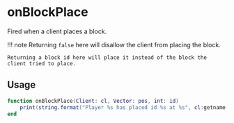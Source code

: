 # onBlockPlace

Fired when a client places a block.

!!! note
    Returning ``false`` here will disallow the client from placing the block.

    Returning a block id here will place it instead of the block the client tried to place.

## Usage

```lua
function onBlockPlace(Client: cl, Vector: pos, int: id)
    print(string.format("Player %s has placed id %s at %s", cl:getname(), id, pos))
end
```
